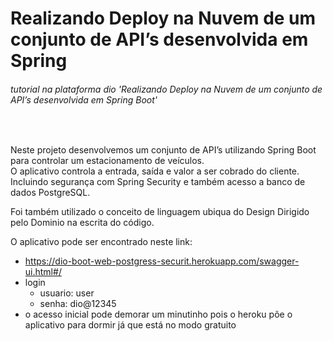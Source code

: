 # Realizando Deploy na Nuvem de um conjunto de API’s desenvolvida em Spring 
###### tutorial na plataforma dio 'Realizando Deploy na Nuvem de um conjunto de API’s desenvolvida em Spring Boot'
<br>





Neste projeto desenvolvemos um conjunto de API’s utilizando Spring Boot para controlar um estacionamento de veículos.  
O aplicativo controla a entrada, saída e valor a ser cobrado do cliente.  
Incluindo segurança com Spring Security e também acesso a banco de dados PostgreSQL.  

Foi também utilizado o conceito de linguagem ubiqua do Design Dirigido pelo Dominio na escrita do código.  


O aplicativo pode ser encontrado neste link:
  - https://dio-boot-web-postgress-securit.herokuapp.com/swagger-ui.html#/
  - login
    - usuario: user
    - senha: dio@12345
  - o acesso inicial pode demorar um minutinho pois o heroku põe o aplicativo para dormir já que está no modo gratuito
